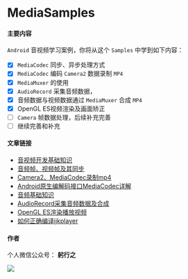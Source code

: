 # MediaSamples


#### 主要内容

`Android` 音视频学习案例，你将从这个 `Samples` 中学到如下内容：

- [x] `MediaCodec` 同步、异步处理方式
- [x] `MediaCodec` 编码 `Camera2` 数据录制 `MP4`
- [x] `MediaMuxer` 的使用
- [x] `AudioRecord` 采集音频数据，
- [x] 音频数据与视频数据通过 `MediaMuxer` 合成 `MP4`
- [x] OpenGL ES视频渲染及画面矫正
- [ ] `Camera` 帧数据处理，后续补充完善
- [ ] 继续完善和补充

#### 文章链接  

- [音视频开发基础知识](https://mp.weixin.qq.com/s/pcKIorxMdpUoZN2nNYeqLg)
- [音频帧、视频帧及其同步](https://mp.weixin.qq.com/s/4FRuU92wDm1zfvzgQRnS6w)
- [Camera2、MediaCodec录制mp4](https://mp.weixin.qq.com/s/uCHyY6NlajHrhjI5dHI1ng)
- [Android原生编解码接口MediaCodec详解](https://mp.weixin.qq.com/s/TDgoDfC2K00iH2e9g_mb8Q)
- [音频基础知识](https://mp.weixin.qq.com/s/SOh2BQHpXZGFj2jcvqyzgA)
- [AudioRecord采集音频数据及合成](https://mp.weixin.qq.com/s/VjZiqUvZXBx261NOkxHkGA)
- [OpenGL ES渲染播放视频](https://mp.weixin.qq.com/s/V1VMDappRxs94ZaZMk-Uwg)
- [如何正确编译ijkplayer](https://mp.weixin.qq.com/s/i_c7DbB5H7bE4X13hH83Bw)


#### 作者

个人微信公众号： **躬行之**

![](https://p9-juejin.byteimg.com/tos-cn-i-k3u1fbpfcp/7bb37dd704be4fbca72bae7799797f7d~tplv-k3u1fbpfcp-zoom-1.image)
